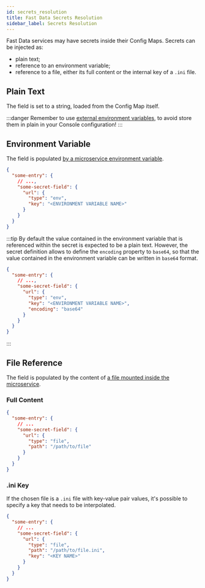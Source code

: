 ```yaml
---
id: secrets_resolution
title: Fast Data Secrets Resolution
sidebar_label: Secrets Resolution
---
```


Fast Data services may have secrets inside their Config Maps. Secrets can be injected as:

- plain text;
- reference to an environment variable;
- reference to a file, either its full content or the internal key of a `.ini` file.

## Plain Text

The field is set to a string, loaded from the Config Map itself.

:::danger
Remember to use [external environment variables](/console/project-configuration/manage-environment-variables/index.md), to avoid store them in plain in your Console configuration!
:::

## Environment Variable

The field is populated [by a microservice environment variable](/development_suite/api-console/api-design/services.md#environment-variable-configuration).

```json
{
  "some-entry": {
    // ...,
    "some-secret-field": {
      "url": {
        "type": "env",
        "key": "<ENVIRONMENT VARIABLE NAME>"
      }
    }
  }
}
```

:::tip
By default the value contained in the environment variable that is referenced within the secret is expected to be a plain text.
However, the secret definition allows to define the `encoding` property to `base64`, so that the value contained in the
environment variable can be written in `base64` format.

```json
{
  "some-entry": {
    // ...,
    "some-secret-field": {
      "url": {
        "type": "env",
        "key": "<ENVIRONMENT VARIABLE NAME>",
        "encoding": "base64"
      }
    }
  }
}
```

:::

## File Reference

The field is populated by the content of [a file mounted inside the microservice](/development_suite/api-console/api-design/services.md#configmaps).

### Full Content

```json
{
  "some-entry": {
    // ...
    "some-secret-field": {
      "url": {
        "type": "file",
        "path": "/path/to/file"
      }
    }
  }
}
```

### .ini Key

If the chosen file is a `.ini` file with key-value pair values, it's possible to specify a key that needs to be interpolated.

```json
{
  "some-entry": {
    // ...
    "some-secret-field": {
      "url": {
        "type": "file",
        "path": "/path/to/file.ini",
        "key": "<KEY NAME>"
      }
    }
  }
}
```